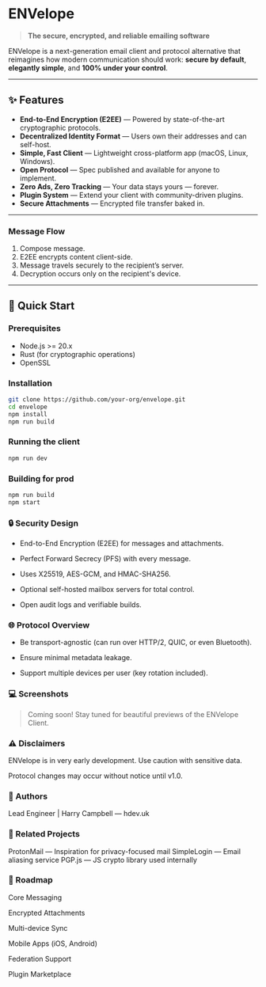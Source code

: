 # ENVelope

> **The secure, encrypted, and reliable emailing software**

ENVelope is a next-generation email client and protocol alternative that reimagines how modern communication should work: **secure by default**, **elegantly simple**, and **100% under your control**.

---

## ✨ Features

- **End-to-End Encryption (E2EE)** — Powered by state-of-the-art cryptographic protocols.
- **Decentralized Identity Format** — Users own their addresses and can self-host.
- **Simple, Fast Client** — Lightweight cross-platform app (macOS, Linux, Windows).
- **Open Protocol** — Spec published and available for anyone to implement.
- **Zero Ads, Zero Tracking** — Your data stays yours — forever.
- **Plugin System** — Extend your client with community-driven plugins.
- **Secure Attachments** — Encrypted file transfer baked in.

---

### Message Flow

1. Compose message.
2. E2EE encrypts content client-side.
3. Message travels securely to the recipient’s server.
4. Decryption occurs only on the recipient's device.

---

## 🚀 Quick Start

### Prerequisites

- Node.js >= 20.x
- Rust (for cryptographic operations)
- OpenSSL

### Installation

```bash
git clone https://github.com/your-org/envelope.git
cd envelope
npm install
npm run build
```
### Running the client
```bash
npm run dev
```

### Building for prod
```bash
npm run build
npm start
```


### 🔒 Security Design
- End-to-End Encryption (E2EE) for messages and attachments.

- Perfect Forward Secrecy (PFS) with every message.

- Uses X25519, AES-GCM, and HMAC-SHA256.

- Optional self-hosted mailbox servers for total control.

- Open audit logs and verifiable builds.

### 🌐 Protocol Overview

- Be transport-agnostic (can run over HTTP/2, QUIC, or even Bluetooth).

- Ensure minimal metadata leakage.

- Support multiple devices per user (key rotation included).

### 💻 Screenshots
> Coming soon! Stay tuned for beautiful previews of the ENVelope Client.


### ⚠️ Disclaimers
ENVelope is in very early development. Use caution with sensitive data.

Protocol changes may occur without notice until v1.0.

### 👥 Authors
Lead Engineer | Harry Campbell — hdev.uk

### 🔗 Related Projects
ProtonMail — Inspiration for privacy-focused mail
SimpleLogin — Email aliasing service
PGP.js — JS crypto library used internally

### 📅 Roadmap
 Core Messaging

 Encrypted Attachments

 Multi-device Sync

 Mobile Apps (iOS, Android)

 Federation Support

 Plugin Marketplace
